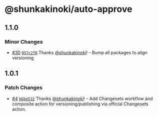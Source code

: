 # @shunkakinoki/auto-approve

## 1.1.0

### Minor Changes

- [#30](https://github.com/shunkakinoki/actions/pull/30) [`957c2f0`](https://github.com/shunkakinoki/actions/commit/957c2f0708bbc0cda621b66160a59486b1712e35) Thanks [@shunkakinoki](https://github.com/shunkakinoki)! - Bump all packages to align versioning

## 1.0.1

### Patch Changes

- [#4](https://github.com/shunkakinoki/actions/pull/4) [`b6be532`](https://github.com/shunkakinoki/actions/commit/b6be532e85abbcd72739684c8dc6cbb19f98b196) Thanks [@shunkakinoki](https://github.com/shunkakinoki)! - Add Changesets workflow and composite action for versioning/publishing via official Changesets action.
